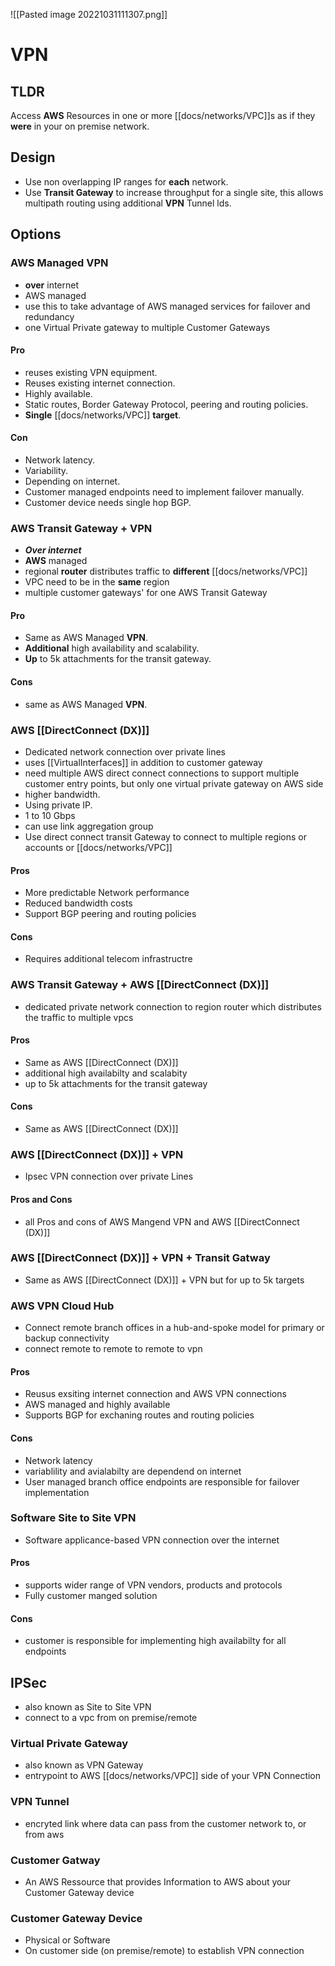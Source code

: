 ![[Pasted image 20221031111307.png]]
# VPN

## TLDR
Access **AWS** Resources in one or more  [[docs/networks/VPC]]s as if they **were** in your on premise network.

## Design
- Use non overlapping IP ranges for **each** network.
- Use **Transit Gateway** to increase throughput for a single site, this allows multipath routing using additional **VPN** Tunnel lds.

## Options

### AWS Managed VPN
- **over** internet
- AWS managed
- use this to take advantage of AWS managed services for failover and redundancy
- one Virtual Private gateway to multiple Customer Gateways

#### Pro
- reuses existing VPN equipment.
- Reuses existing internet connection.
- Highly available.
- Static routes, Border Gateway Protocol, peering and routing policies.
- **Single** [[docs/networks/VPC]] **target**.

#### Con
- Network latency.
- Variability.
- Depending on internet.
- Customer managed endpoints need to implement failover manually.
- Customer device needs single hop BGP.

### AWS Transit Gateway + VPN
- ***Over internet***
- **AWS** managed
- regional **router** distributes traffic to **different** [[docs/networks/VPC]]
- VPC need to be in the **same** region
- multiple customer gateways' for one AWS Transit Gateway

#### Pro
- Same as AWS Managed **VPN**.
- **Additional** high availability and scalability.
- **Up** to 5k attachments for the transit gateway.

#### Cons
- same as AWS Managed  **VPN**.

### AWS [[DirectConnect (DX)]]
- Dedicated network connection over private lines
- uses [[VirtualInterfaces]] in addition to customer gateway
- need multiple AWS direct connect connections to support multiple customer entry points, but only one virtual private gateway on AWS side
- higher bandwidth.
- Using private IP.
- 1 to 10 Gbps
- can use link aggregation group
- Use direct connect transit Gateway to connect to multiple regions or accounts or [[docs/networks/VPC]]

#### Pros
- More predictable Network performance
- Reduced bandwidth costs
- Support BGP peering and routing policies

#### Cons
- Requires additional telecom infrastructre

### AWS Transit Gateway + AWS [[DirectConnect (DX)]]
- dedicated private network connection to region router which distributes the traffic to multiple vpcs

#### Pros
- Same as AWS [[DirectConnect (DX)]]
- additional high availabilty and scalabity 
- up to 5k attachments for the transit gateway

#### Cons
- Same as AWS [[DirectConnect (DX)]]

### AWS [[DirectConnect (DX)]] + VPN
- Ipsec VPN connection over private Lines

#### Pros and Cons
- all Pros and cons of AWS Mangend VPN and AWS [[DirectConnect (DX)]]

### AWS [[DirectConnect (DX)]] + VPN + Transit Gatway
- Same as AWS [[DirectConnect (DX)]] + VPN but for up to 5k targets

### AWS VPN Cloud Hub
- Connect remote branch offices in a hub-and-spoke model for primary or backup connectivity
- connect remote to remote to remote to vpn

#### Pros
- Reusus exsiting internet connection and AWS VPN connections
- AWS managed and highly available
- Supports BGP for exchaning routes and routing policies

#### Cons 
- Network latency
- variablility and avialabilty are dependend on internet
- User managed branch office endpoints are responsible for failover implementation

### Software Site to Site VPN
- Software applicance-based VPN connection over the internet

#### Pros
- supports wider range of VPN vendors, products and protocols
- Fully customer manged solution

#### Cons
- customer is responsible for implementing high availabilty for all endpoints

## IPSec
- also known as Site to Site VPN
- connect to a vpc from on premise/remote

### Virtual Private Gateway
- also known as VPN Gateway
- entrypoint to AWS [[docs/networks/VPC]] side of your VPN Connection

### VPN Tunnel
- encryted link where data can pass from the customer network to, or from aws

### Customer Gatway
- An AWS Ressource that provides Information to AWS about your Customer Gateway device

### Customer Gateway Device
- Physical or Software
- On customer side (on premise/remote) to establish VPN connection


